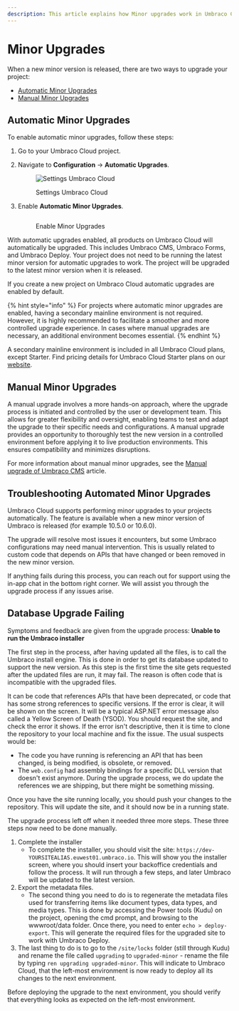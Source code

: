 ```yaml
---
description: This article explains how Minor upgrades work in Umbraco Cloud.
---
```


# Minor Upgrades

When a new minor version is released, there are two ways to upgrade your project:

* [Automatic Minor Upgrades](minor-upgrades.md#automatic-minor-upgrades)
* [Manual Minor Upgrades](minor-upgrades.md#manual-minor-upgrades)

## Automatic Minor Upgrades

To enable automatic minor upgrades, follow these steps:

1. Go to your Umbraco Cloud project.
2.  Navigate to **Configuration** -> **Automatic Upgrades**.

    <figure><img src="../.gitbook/assets/image (47).png" alt="Settings Umbraco Cloud"><figcaption><p>Settings Umbraco Cloud</p></figcaption></figure>
3.  Enable **Automatic Minor Upgrades**.

    <figure><img src="../.gitbook/assets/image (10) (1).png" alt=""><figcaption><p>Enable Minor Upgrades</p></figcaption></figure>

With automatic upgrades enabled, all products on Umbraco Cloud will automatically be upgraded. This includes Umbraco CMS, Umbraco Forms, and Umbraco Deploy. Your project does not need to be running the latest minor version for automatic upgrades to work. The project will be upgraded to the latest minor version when it is released.

If you create a new project on Umbraco Cloud automatic upgrades are enabled by default.

{% hint style="info" %}
For projects where automatic minor upgrades are enabled, having a secondary mainline environment is not required. However, it is highly recommended to facilitate a smoother and more controlled upgrade experience. In cases where manual upgrades are necessary, an additional environment becomes essential.
{% endhint %}

A secondary mainline environment is included in all Umbraco Cloud plans, except Starter. Find pricing details for Umbraco Cloud Starter plans on our [website](https://umbraco.com/products/umbraco-cloud/pricing).

## Manual Minor Upgrades

A manual upgrade involves a more hands-on approach, where the upgrade process is initiated and controlled by the user or development team. This allows for greater flexibility and oversight, enabling teams to test and adapt the upgrade to their specific needs and configurations. A manual upgrade provides an opportunity to thoroughly test the new version in a controlled environment before applying it to live production environments. This ensures compatibility and minimizes disruptions.

For more information about manual minor upgrades, see the [Manual upgrade of Umbraco CMS](manual-upgrades/manual-cms-upgrade.md) article.

## Troubleshooting Automated Minor Upgrades

Umbraco Cloud supports performing minor upgrades to your projects automatically. The feature is available when a new minor version of Umbraco is released (for example 10.5.0 or 10.6.0).

The upgrade will resolve most issues it encounters, but some Umbraco configurations may need manual intervention. This is usually related to custom code that depends on APIs that have changed or been removed in the new minor version.

If anything fails during this process, you can reach out for support using the in-app chat in the bottom right corner. We will assist you through the upgrade process if any issues arise.

## Database Upgrade Failing

Symptoms and feedback are given from the upgrade process: **Unable to run the Umbraco installer**

The first step in the process, after having updated all the files, is to call the Umbraco install engine. This is done in order to get its database updated to support the new version. As this step is the first time the site gets requested after the updated files are run, it may fail. The reason is often code that is incompatible with the upgraded files.

It can be code that references APIs that have been deprecated, or code that has some strong references to specific versions. If the error is clear, it will be shown on the screen. It will be a typical ASP.NET error message also called a Yellow Screen of Death (YSOD). You should request the site, and check the error it shows. If the error isn't descriptive, then it is time to clone the repository to your local machine and fix the issue. The usual suspects would be:

* The code you have running is referencing an API that has been changed, is being modified, is obsolete, or removed.
* The `web.config` had assembly bindings for a specific DLL version that doesn't exist anymore. During the upgrade process, we do update the references we are shipping, but there might be something missing.

Once you have the site running locally, you should push your changes to the repository. This will update the site, and it should now be in a running state.

The upgrade process left off when it needed three more steps. These three steps now need to be done manually.

1. Complete the installer
   * To complete the installer, you should visit the site: `https://dev-YOURSITEALIAS.euwest01.umbraco.io`. This will show you the installer screen, where you should insert your backoffice credentials and follow the process. It will run through a few steps, and later Umbraco will be updated to the latest version.
2. Export the metadata files.
   * The second thing you need to do is to regenerate the metadata files used for transferring items like document types, data types, and media types. This is done by accessing the Power tools (Kudu) on the project, opening the cmd prompt, and browsing to the wwwroot/data folder. Once there, you need to enter `echo > deploy-export`. This will generate the required files for the upgraded site to work with Umbraco Deploy.
3. The last thing to do is to go to the `/site/locks` folder (still through Kudu) and rename the file called `upgrading` to `upgraded-minor` - rename the file by typing `ren upgrading upgraded-minor`. This will indicate to Umbraco Cloud, that the left-most environment is now ready to deploy all its changes to the next environment.

Before deploying the upgrade to the next environment, you should verify that everything looks as expected on the left-most environment.
